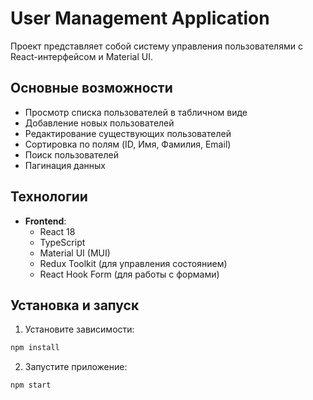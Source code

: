 # User Management Application

Проект представляет собой систему управления пользователями с React-интерфейсом и Material UI.

## Основные возможности

- Просмотр списка пользователей в табличном виде
- Добавление новых пользователей
- Редактирование существующих пользователей
- Сортировка по полям (ID, Имя, Фамилия, Email)
- Поиск пользователей
- Пагинация данных

## Технологии

- **Frontend**:
  - React 18
  - TypeScript
  - Material UI (MUI)
  - Redux Toolkit (для управления состоянием)
  - React Hook Form (для работы с формами)

## Установка и запуск

1. Установите зависимости:
```bash
npm install
```

2. Запустите приложение:
```bash
npm start
```
